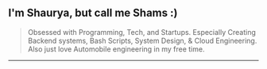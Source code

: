<h2>I'm Shaurya, but call me Shams :)</h2>

> Obsessed with Programming, Tech, and Startups. Especially Creating Backend systems, Bash Scripts, System Design, & Cloud Engineering.
> Also just love Automobile engineering in my free time.

---
